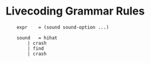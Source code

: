 # Livecoding Grammar Rules

```
    expr    = (sound sound-option ...)

    sound   = hihat
	    | crash
	    | find
	    | crash





```

